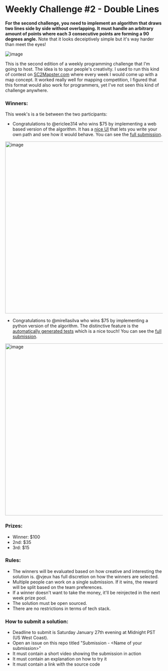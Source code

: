 # Weekly Challenge #2 - Double Lines

**For the second challenge, you need to implement an algorithm that draws two lines side by side without overlapping. It must handle an arbitrary amount of points where each 3 consecutive points are forming a 90 degrees angle.** Note that it looks deceiptively simple but it's way harder than meet the eyes!

![image](https://github.com/vjeux/weekly-challenge-2-double-lines/assets/197597/0e296057-01b3-4d04-a200-cae63d2b3210)

This is the second edition of a weekly programming challenge that I'm going to host. The idea is to spur people's creativity. I used to run this kind of contest on [SC2Mapster.com](https://sc2mapster.com/) where every week I would come up with a map concept. It worked really well for mapping competition, I figured that this format would also work for programmers, yet I've not seen this kind of challenge anywhere.

### Winners:

This week's is a tie between the two participants:

* Congratulations to @ericlee314 who wins $75 by implementing a web based version of the algorithm. It has a [nice UI](https://jsfiddle.net/ericdlee/etkcrgLf/228/) that lets you write your own path and see how it would behave. You can see the [full submission](https://github.com/vjeux/weekly-challenge-2-double-lines/issues/1).

<a href="https://jsfiddle.net/ericdlee/etkcrgLf/228/"><img width="550" alt="image" src="https://github.com/vjeux/weekly-challenge-2-double-lines/assets/197597/7e6a600f-992e-4037-b773-fbd00f31b3ca"></a>

* Congratulations to @mirellasilva who wins $75 by implementing a python version of the algorithm. The distinctive feature is the [automatically generated tests](https://github.com/mirellasilva/double-lines/blob/main/run_tests.py) which is a nice touch! You can see the [full submission](https://github.com/vjeux/weekly-challenge-2-double-lines/issues/2).

<a href="https://github.com/vjeux/weekly-challenge-2-double-lines/issues/2"><img width="550" alt="image" src="https://github.com/vjeux/weekly-challenge-2-double-lines/assets/197597/08bdefb3-0c33-44e7-b557-8d46221e2e4f"></a>

### Prizes:
* Winner: $100
* 2nd: $35
* 3rd: $15

### Rules:
* The winners will be evaluated based on how creative and interesting the solution is. @vjeux has full discretion on how the winners are selected.
* Multiple people can work on a single submission. If it wins, the reward will be split based on the team preferences.
* If a winner doesn't want to take the money, it'll be reinjected in the next week prize pool.
* The solution must be open sourced.
* There are no restrictions in terms of tech stack.

### How to submit a solution:
* Deadline to submit is Saturday January 27th evening at Midnight PST (US West Coast).
* Open an issue on this repo titled "Submission - &lt;Name of your submission&gt;"
* It must contain a short video showing the submission in action
* It must contain an explanation on how to try it
* It must contain a link with the source code
